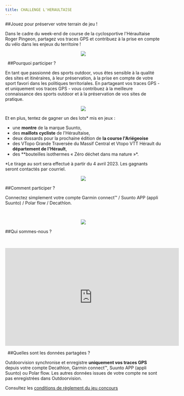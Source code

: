 ```yaml
---
title: CHALLENGE L'HERAULTAISE 
---
```


##Jouez pour préserver votre terrain de jeu !

Dans le cadre du week-end de course de la cyclosportive l'Héraultaise Roger Pingeon, partagez vos traces GPS et contribuez à la prise en compte du vélo dans les enjeux du territoire !

<participate></participate>

<p align="center">
  <img src="/medias/challenge/Photo4_Challenge.pngg">
</p>


&nbsp;
##Pourquoi participer ?

En tant que passionné des sports outdoor, vous êtes sensible à la qualité des sites et itinéraires, à leur préservation, à la prise en compte de votre sport favori dans les politiques territoriales. En partageant vos traces GPS - et uniquement vos traces GPS - vous contribuez à la meilleure connaissance des sports outdoor et à la préservation de vos sites de pratique.  

<p align="center">
  <img src="/medias/challenge/Photo2_Participe_contribue.png">
</p>

Et en plus, tentez de gagner un des lots* mis en jeux :
- une **montre** de la marque Suunto,
- des **maillots cycliste** de l'Héraultaise,
- deux dossards pour la prochaine édition de **la course l'Ariégeoise**
- des VTopo Grande Traversée du Massif Central et Vtopo VTT Hérault du **département de l'Hérault**,
- des **bouteilles isothermes « Zéro déchet dans ma nature »*.
 
*Le tirage au sort sera effectué à partir du 4 avril 2023. Les gagnants seront contactés par courriel.

<p align="center">
  <img src="/medias/challenge/Lots_Heraultaise.png">
</p>

##Comment participer ?

Connectez simplement votre compte Garmin connect™ / Suunto APP (appli Suunto) / Polar flow / Decathlon.


&nbsp;
<p align="center">
  <img src="/medias/VISUELS_DESK/logo-band9-nb.jpg">
</p>  

<participate></participate>

##Qui sommes-nous ?


&nbsp;
<p align="center">
<iframe width="560" height="315" src="https://www.youtube.com/embed/Sua7VDlhBs4" title="YouTube video player" frameborder="0" allow="accelerometer; autoplay; clipboard-write; encrypted-media; gyroscope; picture-in-picture" allowfullscreen></iframe>
</p>


&nbsp;
##Quelles sont les données partagées ?

Outdoorvision synchronise et enregistre **uniquement vos traces GPS** depuis votre compte Decathlon, Garmin connect™, Suunto APP (appli Suunto) ou Polar flow. Les autres données issues de votre compte ne sont pas enregistrées dans Outdoorvision.

Consultez les [conditions de règlement du jeu concours](/medias/challenge/reglement-challenge-Heraultaise.pdf)
<participate></participate>
